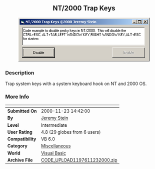 ﻿<div align="center">

## NT/2000 Trap Keys

<img src="PIC200011231435487854.jpg">
</div>

### Description

Trap system keys with a system keyboard hook on NT and 2000 OS.
 
### More Info
 


<span>             |<span>
---                |---
**Submitted On**   |2000-11-23 14:42:00
**By**             |[Jeremy Stein](https://github.com/Planet-Source-Code/PSCIndex/blob/master/ByAuthor/jeremy-stein.md)
**Level**          |Intermediate
**User Rating**    |4.8 (29 globes from 6 users)
**Compatibility**  |VB 6\.0
**Category**       |[Miscellaneous](https://github.com/Planet-Source-Code/PSCIndex/blob/master/ByCategory/miscellaneous__1-1.md)
**World**          |[Visual Basic](https://github.com/Planet-Source-Code/PSCIndex/blob/master/ByWorld/visual-basic.md)
**Archive File**   |[CODE\_UPLOAD1197611232000\.zip](https://github.com/Planet-Source-Code/jeremy-stein-nt-2000-trap-keys__1-13047/archive/master.zip)








